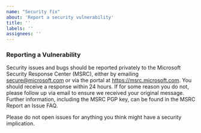 ```yaml
---
name: "Security fix"
about: 'Report a security vulnerability'
title: ''
labels: ''
assignees: ''
---
```



### Reporting a Vulnerability
Security issues and bugs should be reported privately to the Microsoft Security Response Center (MSRC), either by emailing secure@microsoft.com or via the portal at https://msrc.microsoft.com. You should receive a response within 24 hours. If for some reason you do not, please follow up via email to ensure we received your original message. Further information, including the MSRC PGP key, can be found in the MSRC Report an Issue FAQ.

Please do not open issues for anything you think might have a security implication.
